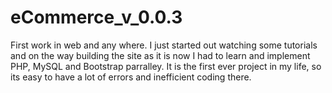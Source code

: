 # eCommerce_v_0.0.3
First work in web and any where.
I just started out watching some tutorials and on the way building the site as it is now I had to learn and implement
PHP, MySQL and Bootstrap parralley. It is the first ever project in my life, so its easy to have a lot of errors
and inefficient coding there.

